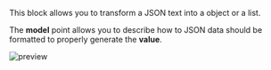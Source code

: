 This block allows you to transform a JSON text into a object or a list.

The **model** point allows you to describe how to JSON data should be formatted to properly generate the **value**.

![preview](/images/expressions/jsonParse-en.png)
